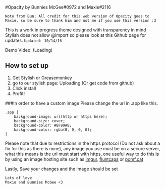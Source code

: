 #Opacity by Bunnies McGee#0972 and Maxie#2116
```
Note from Bun; All credit for this web version of Opacity goes to Maxie, so be sure to thank him and not me if you use this version :3
```
This is a work in progress theme designed with transparency in mind  
Stylish does not allow @import so please look at this Github page for updates.
`Updated: 10/14/16`

Demo Video: (Loading)

## How to set up

1. Get Stylish or Greasemonkey
2. go to our stylish page: Uploading (Or get code from github)
3. Click install
3. Profit!

###In order to have a custom image
Please change the url in .app like this.
```
.app {
    background-image: url(http or https here);
    background-size: cover;
    background-color: #8F99A8;
    background-color: rgba(0, 0, 0, 0);
}
```

Please note that due to restrictions in the https protocol (Do not ask about a fix for this as there is none), any image you use must be on a secure server, what this means is the url must start with https, one useful way to do this is by using an image hosting site such as [imgur](https://imgur.com), [fluntcaps](https://fluntcaps.me) or [pomf.cat](https://pomf.cat/)

Lastly, Save your changes and the image should be set

```
Lots of love
Maxie and Bunnies McGee <3
```
